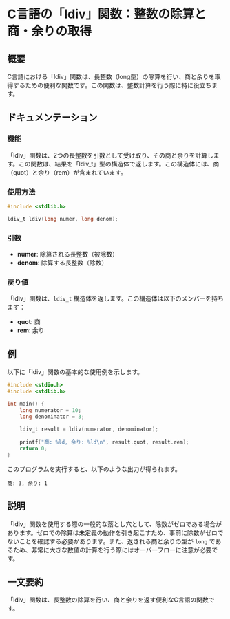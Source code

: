 <!--
Meta Description: # C言語の「ldiv」関数：整数の除算と商・余りの取得 ## 概要 C言語における「ldiv」関数は、長整数（long型）の除算を行い、商と余りを取得するための便利な関数です。この関数は、整数計算を行う際に特に役立ちます。 ## ドキュメンテーション ### 機能 「ldiv」関数は、2つの長整数...
Meta Keywords: ldiv, long, 関数は, ldiv_t, quot
-->

# C言語の「ldiv」関数：整数の除算と商・余りの取得

## 概要
C言語における「ldiv」関数は、長整数（long型）の除算を行い、商と余りを取得するための便利な関数です。この関数は、整数計算を行う際に特に役立ちます。

## ドキュメンテーション
### 機能
「ldiv」関数は、2つの長整数を引数として受け取り、その商と余りを計算します。この関数は、結果を「ldiv_t」型の構造体で返します。この構造体には、商（quot）と余り（rem）が含まれています。

### 使用方法
```c
#include <stdlib.h>

ldiv_t ldiv(long numer, long denom);
```

### 引数
- **numer**: 除算される長整数（被除数）
- **denom**: 除算する長整数（除数）

### 戻り値
「ldiv」関数は、`ldiv_t` 構造体を返します。この構造体は以下のメンバーを持ちます：
- **quot**: 商
- **rem**: 余り

## 例
以下に「ldiv」関数の基本的な使用例を示します。

```c
#include <stdio.h>
#include <stdlib.h>

int main() {
    long numerator = 10;
    long denominator = 3;
    
    ldiv_t result = ldiv(numerator, denominator);
    
    printf("商: %ld, 余り: %ld\n", result.quot, result.rem);
    return 0;
}
```
このプログラムを実行すると、以下のような出力が得られます。
```
商: 3, 余り: 1
```

## 説明
「ldiv」関数を使用する際の一般的な落とし穴として、除数がゼロである場合があります。ゼロでの除算は未定義の動作を引き起こすため、事前に除数がゼロでないことを確認する必要があります。また、返される商と余りの型が `long` であるため、非常に大きな数値の計算を行う際にはオーバーフローに注意が必要です。

## 一文要約
「ldiv」関数は、長整数の除算を行い、商と余りを返す便利なC言語の関数です。